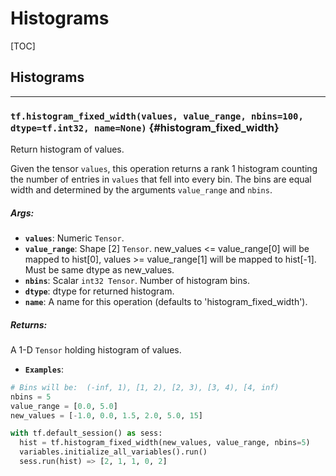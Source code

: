 <!-- This file is machine generated: DO NOT EDIT! -->

# Histograms
[TOC]

## Histograms

- - -

### `tf.histogram_fixed_width(values, value_range, nbins=100, dtype=tf.int32, name=None)` {#histogram_fixed_width}

Return histogram of values.

Given the tensor `values`, this operation returns a rank 1 histogram counting
the number of entries in `values` that fell into every bin.  The bins are
equal width and determined by the arguments `value_range` and `nbins`.

##### Args:


*  <b>`values`</b>: Numeric `Tensor`.
*  <b>`value_range`</b>: Shape [2] `Tensor`.  new_values <= value_range[0] will be
    mapped to hist[0], values >= value_range[1] will be mapped to hist[-1].
    Must be same dtype as new_values.
*  <b>`nbins`</b>: Scalar `int32 Tensor`.  Number of histogram bins.
*  <b>`dtype`</b>: dtype for returned histogram.
*  <b>`name`</b>: A name for this operation (defaults to 'histogram_fixed_width').

##### Returns:

  A 1-D `Tensor` holding histogram of values.


*  <b>`Examples`</b>: 

```python
# Bins will be:  (-inf, 1), [1, 2), [2, 3), [3, 4), [4, inf)
nbins = 5
value_range = [0.0, 5.0]
new_values = [-1.0, 0.0, 1.5, 2.0, 5.0, 15]

with tf.default_session() as sess:
  hist = tf.histogram_fixed_width(new_values, value_range, nbins=5)
  variables.initialize_all_variables().run()
  sess.run(hist) => [2, 1, 1, 0, 2]
```


